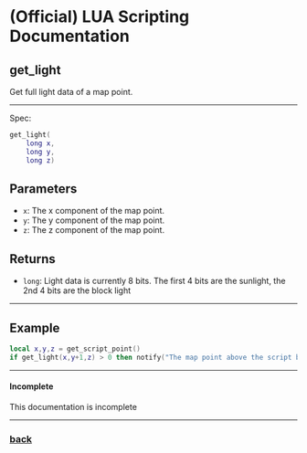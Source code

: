 
# (Official) LUA Scripting Documentation

## get_light

Get full light data of a map point.

___

Spec:

```lua
get_light(
	long x,
	long y,
	long z)
```

## Parameters

- `x`: The x component of the map point.
- `y`: The y component of the map point.
- `z`: The z component of the map point.

## Returns

- `long`: Light data is currently 8 bits. The first 4 bits are the sunlight, the 2nd 4 bits are the block light

___

## Example

```lua
local x,y,z = get_script_point()
if get_light(x,y+1,z) > 0 then notify("The map point above the script block has some light") end
```

___

#### Incomplete

This documentation is incomplete

___

### [back](../getters)
